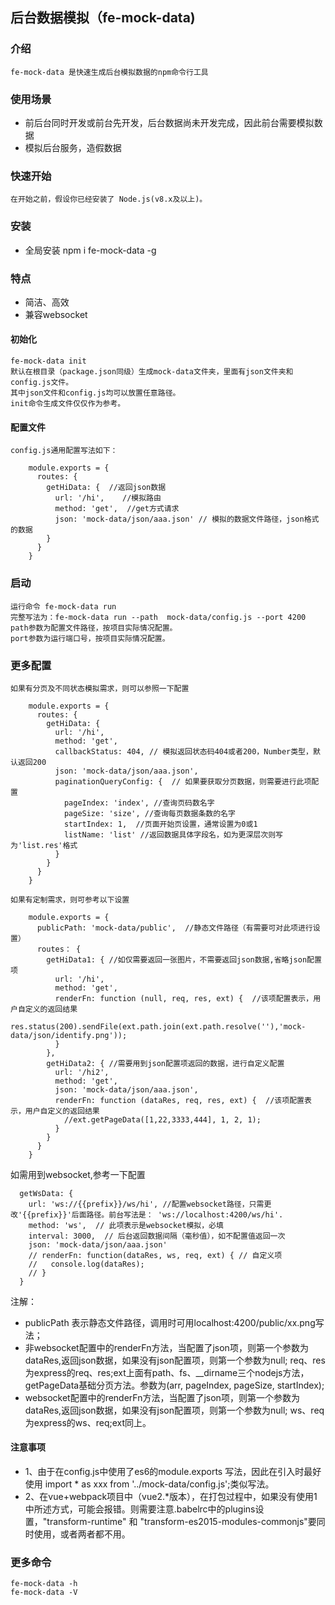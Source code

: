 ## 后台数据模拟（fe-mock-data)
### 介绍
    fe-mock-data 是快速生成后台模拟数据的npm命令行工具
### 使用场景
  + 前后台同时开发或前台先开发，后台数据尚未开发完成，因此前台需要模拟数据
  + 模拟后台服务，造假数据

### 快速开始
    在开始之前，假设你已经安装了 Node.js(v8.x及以上)。
### 安装
  + 全局安装 npm i fe-mock-data -g
### 特点
  + 简洁、高效
  + 兼容websocket
#### 初始化
    fe-mock-data init
    默认在根目录（package.json同级）生成mock-data文件夹，里面有json文件夹和config.js文件。
    其中json文件和config.js均可以放置任意路径。
    init命令生成文件仅仅作为参考。
#### 配置文件
    config.js通用配置写法如下：

```
    module.exports = {
      routes: {
        getHiData: {  //返回json数据
          url: '/hi',    //模拟路由
          method: 'get',  //get方式请求
          json: 'mock-data/json/aaa.json' // 模拟的数据文件路径，json格式的数据
        }
      }
    }
```
### 启动

    运行命令 fe-mock-data run
    完整写法为：fe-mock-data run --path  mock-data/config.js --port 4200
    path参数为配置文件路径，按项目实际情况配置。
    port参数为运行端口号，按项目实际情况配置。

### 更多配置

    如果有分页及不同状态模拟需求，则可以参照一下配置
```
    module.exports = {
      routes: {
        getHiData: {
          url: '/hi',
          method: 'get',
          callbackStatus: 404, // 模拟返回状态码404或者200，Number类型，默认返回200
          json: 'mock-data/json/aaa.json',
          paginationQueryConfig: {  // 如果要获取分页数据，则需要进行此项配置
            pageIndex: 'index', //查询页码数名字
            pageSize: 'size', //查询每页数据条数的名字
            startIndex: 1,  //页面开始页设置，通常设置为0或1
            listName: 'list' //返回数据具体字段名，如为更深层次则写为'list.res'格式
          }
        }
      }
    }
```

    如果有定制需求，则可参考以下设置
```
    module.exports = {
      publicPath: 'mock-data/public',  //静态文件路径（有需要可对此项进行设置）
      routes： {
        getHiData1: { //如仅需要返回一张图片，不需要返回json数据,省略json配置项
          url: '/hi',
          method: 'get',
          renderFn: function (null, req, res, ext) {  //该项配置表示，用户自定义的返回结果
            res.status(200).sendFile(ext.path.join(ext.path.resolve(''),'mock-data/json/identify.png'));
          }
        },
        getHiData2: { //需要用到json配置项返回的数据，进行自定义配置
          url: '/hi2',
          method: 'get',
          json: 'mock-data/json/aaa.json',
          renderFn: function (dataRes, req, res, ext) {  //该项配置表示，用户自定义的返回结果
            //ext.getPageData([1,22,3333,444], 1, 2, 1);
          }
        }
      }
    }
```

  如需用到websocket,参考一下配置
```
  getWsData: {
    url: 'ws://{{prefix}}/ws/hi', //配置websocket路径，只需更改'{{prefix}}'后面路径。前台写法是： 'ws://localhost:4200/ws/hi'.
    method: 'ws',  // 此项表示是websocket模拟，必填
    interval: 3000,  // 后台返回数据间隔（毫秒值），如不配置值返回一次
    json: 'mock-data/json/aaa.json'
    // renderFn: function(dataRes, ws, req, ext) { // 自定义项
    //   console.log(dataRes);
    // }
  }
```


注解：
  + publicPath 表示静态文件路径，调用时可用localhost:4200/public/xx.png写法；
  + 非websocket配置中的renderFn方法，当配置了json项，则第一个参数为dataRes,返回json数据，如果没有json配置项，则第一个参数为null; req、res为express的req、res;ext上面有path、fs、__dirname三个nodejs方法，getPageData基础分页方法。参数为(arr, pageIndex, pageSize, startIndex);
  + websocket配置中的renderFn方法，当配置了json项，则第一个参数为dataRes,返回json数据，如果没有json配置项，则第一个参数为null; ws、req为express的ws、req;ext同上。

#### 注意事项
  - 1、由于在config.js中使用了es6的module.exports 写法，因此在引入时最好使用 import * as xxx from '../mock-data/config.js';类似写法。
  - 2、在vue+webpack项目中（vue2.*版本），在打包过程中，如果没有使用1中所述方式，可能会报错。则需要注意.babelrc中的plugins设置，"transform-runtime" 和 "transform-es2015-modules-commonjs"要同时使用，或者两者都不用。

### 更多命令
    fe-mock-data -h
    fe-mock-data -V
